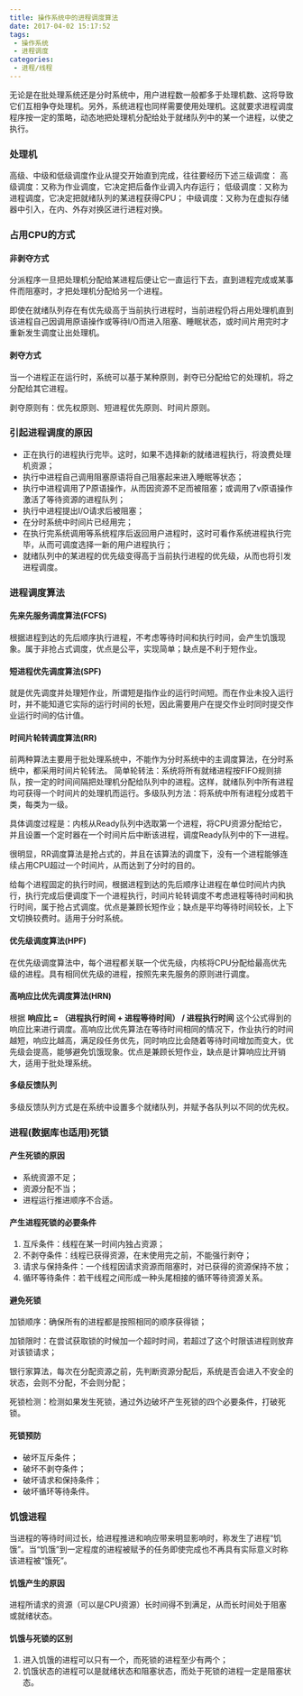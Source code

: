 ```yaml
---
title: 操作系统中的进程调度算法
date: 2017-04-02 15:17:52
tags:
 - 操作系统
 - 进程调度
categories:
 - 进程/线程
---
```


无论是在批处理系统还是分时系统中，用户进程数一般都多于处理机数、这将导致它们互相争夺处理机。另外，系统进程也同样需要使用处理机。这就要求进程调度程序按一定的策略，动态地把处理机分配给处于就绪队列中的某一个进程，以使之执行。

### 处理机

高级、中级和低级调度作业从提交开始直到完成，往往要经历下述三级调度：
高级调度：又称为作业调度，它决定把后备作业调入内存运行；
低级调度：又称为进程调度，它决定把就绪队列的某进程获得CPU；
中级调度：又称为在虚拟存储器中引入，在内、外存对换区进行进程对换。

### 占用CPU的方式

#### 非剥夺方式

分派程序一旦把处理机分配给某进程后便让它一直运行下去，直到进程完成或某事件而阻塞时，才把处理机分配给另一个进程。

即使在就绪队列存在有优先级高于当前执行进程时，当前进程仍将占用处理机直到该进程自己因调用原语操作或等待I/O而进入阻塞、睡眠状态，或时间片用完时才重新发生调度让出处理机。

#### 剥夺方式

当一个进程正在运行时，系统可以基于某种原则，剥夺已分配给它的处理机，将之分配给其它进程。

剥夺原则有：优先权原则、短进程优先原则、时间片原则。

### 引起进程调度的原因

* 正在执行的进程执行完毕。这时，如果不选择新的就绪进程执行，将浪费处理机资源；
* 执行中进程自己调用阻塞原语将自己阻塞起来进入睡眠等状态；
* 执行中进程调用了P原语操作，从而因资源不足而被阻塞；或调用了v原语操作激活了等待资源的进程队列；
* 执行中进程提出I/O请求后被阻塞；
* 在分时系统中时间片已经用完；
* 在执行完系统调用等系统程序后返回用户进程时，这时可看作系统进程执行完毕，从而可调度选择一新的用户进程执行；
* 就绪队列中的某进程的优先级变得高于当前执行进程的优先级，从而也将引发进程调度。

### 进程调度算法

#### 先来先服务调度算法(FCFS)

根据进程到达的先后顺序执行进程，不考虑等待时间和执行时间，会产生饥饿现象。属于非抢占式调度，优点是公平，实现简单；缺点是不利于短作业。

#### 短进程优先调度算法(SPF)

就是优先调度并处理短作业，所谓短是指作业的运行时间短。而在作业未投入运行时，并不能知道它实际的运行时间的长短，因此需要用户在提交作业时同时提交作业运行时间的估计值。

#### 时间片轮转调度算法(RR)

前两种算法主要用于批处理系统中，不能作为分时系统中的主调度算法，在分时系统中，都采用时间片轮转法。
简单轮转法：系统将所有就绪进程按FIFO规则排队，按一定的时间间隔把处理机分配给队列中的进程。这样，就绪队列中所有进程均可获得一个时间片的处理机而运行。多级队列方法：将系统中所有进程分成若干类，每类为一级。

具体调度过程是：内核从Ready队列中选取第一个进程，将CPU资源分配给它，并且设置一个定时器在一个时间片后中断该进程，调度Ready队列中的下一进程。

很明显，RR调度算法是抢占式的，并且在该算法的调度下，没有一个进程能够连续占用CPU超过一个时间片，从而达到了分时的目的。

给每个进程固定的执行时间，根据进程到达的先后顺序让进程在单位时间片内执行，执行完成后便调度下一个进程执行，时间片轮转调度不考虑进程等待时间和执行时间，属于抢占式调度。优点是兼顾长短作业；缺点是平均等待时间较长，上下文切换较费时。适用于分时系统。

#### 优先级调度算法(HPF)

在优先级调度算法中，每个进程都关联一个优先级，内核将CPU分配给最高优先级的进程。具有相同优先级的进程，按照先来先服务的原则进行调度。

#### 高响应比优先调度算法(HRN)

根据  **响应比 = （进程执行时间 + 进程等待时间） / 进程执行时间**  这个公式得到的响应比来进行调度。高响应比优先算法在等待时间相同的情况下，作业执行的时间越短，响应比越高，满足段任务优先，同时响应比会随着等待时间增加而变大，优先级会提高，能够避免饥饿现象。优点是兼顾长短作业，缺点是计算响应比开销大，适用于批处理系统。

#### 多级反馈队列

多级反馈队列方式是在系统中设置多个就绪队列，并赋予各队列以不同的优先权。

### 进程(数据库也适用)死锁

#### 产生死锁的原因

- 系统资源不足；
- 资源分配不当；
- 进程运行推进顺序不合适。

#### 产生进程死锁的必要条件

1. 互斥条件：线程在某一时间内独占资源；
2. 不剥夺条件：线程已获得资源，在末使用完之前，不能强行剥夺；
3. 请求与保持条件：一个线程因请求资源而阻塞时，对已获得的资源保持不放；
4. 循环等待条件：若干线程之间形成一种头尾相接的循环等待资源关系。

#### 避免死锁

加锁顺序：确保所有的进程都是按照相同的顺序获得锁；

加锁限时：在尝试获取锁的时候加一个超时时间，若超过了这个时限该进程则放弃对该锁请求；

银行家算法，每次在分配资源之前，先判断资源分配后，系统是否会进入不安全的状态，会则不分配，不会则分配；

死锁检测：检测如果发生死锁，通过外边破坏产生死锁的四个必要条件，打破死锁。

#### 死锁预防

- 破坏互斥条件；
- 破坏不剥夺条件；
- 破坏请求和保持条件；
- 破坏循环等待条件。

### 饥饿进程

当进程的等待时间过长，给进程推进和响应带来明显影响时，称发生了进程“饥饿”。当“饥饿”到一定程度的进程被赋予的任务即使完成也不再具有实际意义时称该进程被“饿死”。

#### 饥饿产生的原因

进程所请求的资源（可以是CPU资源）长时间得不到满足，从而长时间处于阻塞或就绪状态。

#### 饥饿与死锁的区别

1. 进入饥饿的进程可以只有一个，而死锁的进程至少有两个；
2. 饥饿状态的进程可以是就绪状态和阻塞状态，而处于死锁的进程一定是阻塞状态。